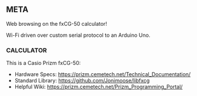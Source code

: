 
## META

Web browsing on the fxCG-50 calculator!

Wi-Fi driven over custom serial protocol to an Arduino Uno.

### CALCULATOR

This is a Casio Prizm fxCG-50:
* Hardware Specs: https://prizm.cemetech.net/Technical_Documentation/
* Standard Library: https://github.com/Jonimoose/libfxcg
* Helpful Wiki: https://prizm.cemetech.net/Prizm_Programming_Portal/
